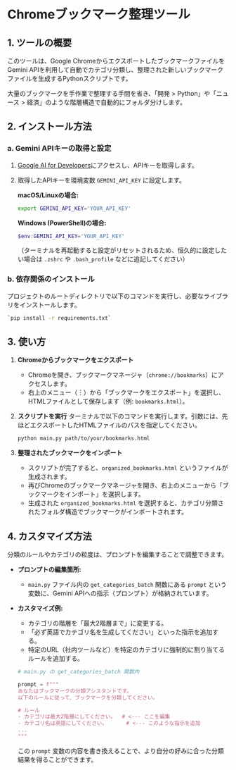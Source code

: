 # Chromeブックマーク整理ツール

## 1. ツールの概要

このツールは、Google ChromeからエクスポートしたブックマークファイルをGemini APIを利用して自動でカテゴリ分類し、整理された新しいブックマークファイルを生成するPythonスクリプトです。

大量のブックマークを手作業で整理する手間を省き、「開発 > Python」や「ニュース > 経済」のような階層構造で自動的にフォルダ分けします。

## 2. インストール方法

### a. Gemini APIキーの取得と設定

1.  [Google AI for Developers](https://ai.google.dev/gemini-api/docs/api-key?hl=ja)にアクセスし、APIキーを取得します。
2.  取得したAPIキーを環境変数 `GEMINI_API_KEY` に設定します。

    **macOS/Linuxの場合:**
    ```bash
    export GEMINI_API_KEY='YOUR_API_KEY'
    ```

    **Windows (PowerShell)の場合:**
    ```powershell
    $env:GEMINI_API_KEY='YOUR_API_KEY'
    ```
    （ターミナルを再起動すると設定がリセットされるため、恒久的に設定したい場合は `.zshrc` や `.bash_profile` などに追記してください）

### b. 依存関係のインストール

プロジェクトのルートディレクトリで以下のコマンドを実行し、必要なライブラリをインストールします。

```bash
`pip install -r requirements.txt`
```

## 3. 使い方

1.  **Chromeからブックマークをエクスポート**
    - Chromeを開き、ブックマークマネージャ（`chrome://bookmarks`）にアクセスします。
    - 右上のメニュー（︙）から「ブックマークをエクスポート」を選択し、HTMLファイルとして保存します（例: `bookmarks.html`）。

2.  **スクリプトを実行**
    ターミナルで以下のコマンドを実行します。引数には、先ほどエクスポートしたHTMLファイルのパスを指定してください。

    ```bash
    python main.py path/to/your/bookmarks.html
    ```

3.  **整理されたブックマークをインポート**
    - スクリプトが完了すると、`organized_bookmarks.html` というファイルが生成されます。
    - 再びChromeのブックマークマネージャを開き、右上のメニューから「ブックマークをインポート」を選択します。
    - 生成された `organized_bookmarks.html` を選択すると、カテゴリ分類されたフォルダ構造でブックマークがインポートされます。

## 4. カスタマイズ方法

分類のルールやカテゴリの粒度は、プロンプトを編集することで調整できます。

-   **プロンプトの編集箇所:**
    -   `main.py` ファイル内の `get_categories_batch` 関数にある `prompt` という変数に、Gemini APIへの指示（プロンプト）が格納されています。

-   **カスタマイズ例:**
    -   カテゴリの階層を「最大2階層まで」に変更する。
    -   「必ず英語でカテゴリ名を生成してください」といった指示を追加する。
    -   特定のURL（社内ツールなど）を特定のカテゴリに強制的に割り当てるルールを追加する。

    ```python
    # main.py の get_categories_batch 関数内

    prompt = f"""
    あなたはブックマークの分類アシスタントです。
    以下のルールに従って、ブックマークを分類してください。

    # ルール
    - カテゴリは最大2階層にしてください。  # <--- ここを編集
    - カテゴリ名は英語にしてください。      # <--- このような指示を追加
    ...
    """
    ```

    この `prompt` 変数の内容を書き換えることで、より自分の好みに合った分類結果を得ることができます。
